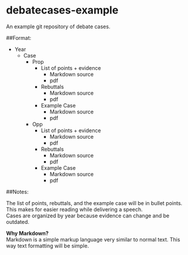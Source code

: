 # debatecases-example
An example git repository of debate cases.

##Format: 

* Year
  * Case
    * Prop
      * List of points + evidence
        * Markdown source
        * pdf
      * Rebuttals
        * Markdown source
        * pdf
      * Example Case
        * Markdown source
        * pdf
    * Opp 
      * List of points + evidence
        * Markdown source
        * pdf
      * Rebuttals
        * Markdown source
        * pdf
      * Example Case
        * Markdown source
        * pdf
 
 ##Notes:
 
 The list of points, rebuttals, and the example case will be in bullet points. This makes for easier reading while delivering a speech.  
 Cases are organized by year because evidence can change and be outdated.
 
 
 **Why Markdown?**  
 Markdown is a simple markup language very similar to normal text. This way text formatting will be simple.
